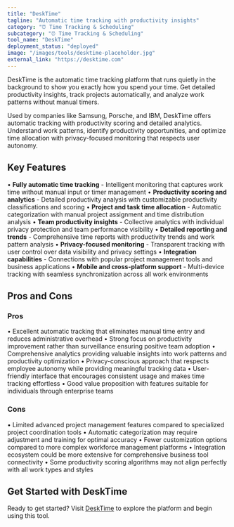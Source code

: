 ```yaml
---
title: "DeskTime"
tagline: "Automatic time tracking with productivity insights"
category: "⏰ Time Tracking & Scheduling"
subcategory: "⏰ Time Tracking & Scheduling"
tool_name: "DeskTime"
deployment_status: "deployed"
image: "/images/tools/desktime-placeholder.jpg"
external_link: "https://desktime.com"
---
```

DeskTime is the automatic time tracking platform that runs quietly in the background to show you exactly how you spend your time. Get detailed productivity insights, track projects automatically, and analyze work patterns without manual timers.

Used by companies like Samsung, Porsche, and IBM, DeskTime offers automatic tracking with productivity scoring and detailed analytics. Understand work patterns, identify productivity opportunities, and optimize time allocation with privacy-focused monitoring that respects user autonomy.

## Key Features

• **Fully automatic time tracking** - Intelligent monitoring that captures work time without manual input or timer management
• **Productivity scoring and analytics** - Detailed productivity analysis with customizable productivity classifications and scoring
• **Project and task time allocation** - Automatic categorization with manual project assignment and time distribution analysis
• **Team productivity insights** - Collective analytics with individual privacy protection and team performance visibility
• **Detailed reporting and trends** - Comprehensive time reports with productivity trends and work pattern analysis
• **Privacy-focused monitoring** - Transparent tracking with user control over data visibility and privacy settings
• **Integration capabilities** - Connections with popular project management tools and business applications
• **Mobile and cross-platform support** - Multi-device tracking with seamless synchronization across all work environments

## Pros and Cons

### Pros
• Excellent automatic tracking that eliminates manual time entry and reduces administrative overhead
• Strong focus on productivity improvement rather than surveillance ensuring positive team adoption
• Comprehensive analytics providing valuable insights into work patterns and productivity optimization
• Privacy-conscious approach that respects employee autonomy while providing meaningful tracking data
• User-friendly interface that encourages consistent usage and makes time tracking effortless
• Good value proposition with features suitable for individuals through enterprise teams

### Cons
• Limited advanced project management features compared to specialized project coordination tools
• Automatic categorization may require adjustment and training for optimal accuracy
• Fewer customization options compared to more complex workforce management platforms
• Integration ecosystem could be more extensive for comprehensive business tool connectivity
• Some productivity scoring algorithms may not align perfectly with all work types and styles

## Get Started with DeskTime

Ready to get started? Visit [DeskTime](https://desktime.com/) to explore the platform and begin using this tool.